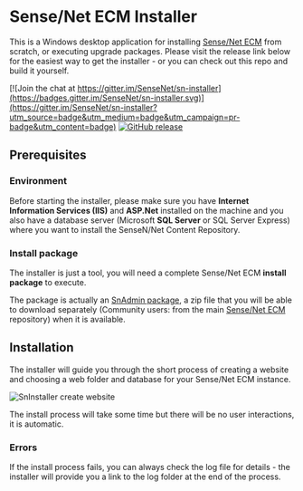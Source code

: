 # Sense/Net ECM Installer
This is a Windows desktop application for installing [Sense/Net ECM](https://github.com/SenseNet/sensenet) from scratch, or executing upgrade packages. Please visit the release link below for the easiest way to get the installer - or you can check out this repo and build it yourself.

[![Join the chat at https://gitter.im/SenseNet/sn-installer](https://badges.gitter.im/SenseNet/sn-installer.svg)](https://gitter.im/SenseNet/sn-installer?utm_source=badge&utm_medium=badge&utm_campaign=pr-badge&utm_content=badge)
[![GitHub release](https://img.shields.io/github/release/sensenet/sn-installer.png)](https://github.com/SenseNet/sn-installer/releases)

## Prerequisites

### Environment

Before starting the installer, please make sure you have **Internet Information Services (IIS)** and **ASP.Net** installed on the machine and you also have a database server (Microsoft **SQL Server** or SQL Server Express) where you want to install the SenseN/Net Content Repository.

### Install package

The installer is just a tool, you will need a complete Sense/Net ECM **install package** to execute. 

The package is actually an [SnAdmin package](https://github.com/SenseNet/sn-admin), a zip file that you will be able to download separately (Community users: from the main [Sense/Net ECM](https://github.com/SenseNet/sensenet) repository) when it is available.

## Installation

The installer will guide you through the short process of creating a website and choosing a web folder and database for your Sense/Net ECM instance.

![SnInstaller create website](http://wiki.sensenet.com/images/1/1c/Sninstaller-iis.PNG "SnInstaller create website")

The install process will take some time but there will be no user interactions, it is automatic.

### Errors
If the install process fails, you can always check the log file for details - the installer will provide you a link to the log folder at the end of the process.
